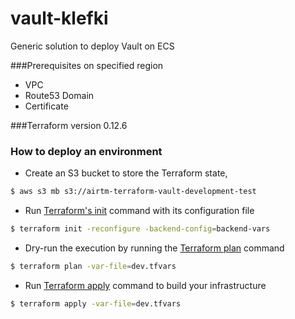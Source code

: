 # vault-klefki

Generic solution to deploy Vault on ECS

###Prerequisites on specified region

- VPC 
- Route53 Domain
- Certificate

###Terraform version
0.12.6

### How to deploy an environment

- Create an S3 bucket to store the Terraform state,
```bash
$ aws s3 mb s3://airtm-terraform-vault-development-test
```

- Run [Terraform's init](https://www.terraform.io/docs/commands/init.html) command with its configuration file
```bash
$ terraform init -reconfigure -backend-config=backend-vars 
```

- Dry-run the execution by running the [Terraform plan](https://www.terraform.io/docs/commands/plan.html) command
```bash
$ terraform plan -var-file=dev.tfvars 
```

- Run [Terraform apply](https://www.terraform.io/docs/commands/apply.html) command to build your infrastructure
```bash
$ terraform apply -var-file=dev.tfvars 
```